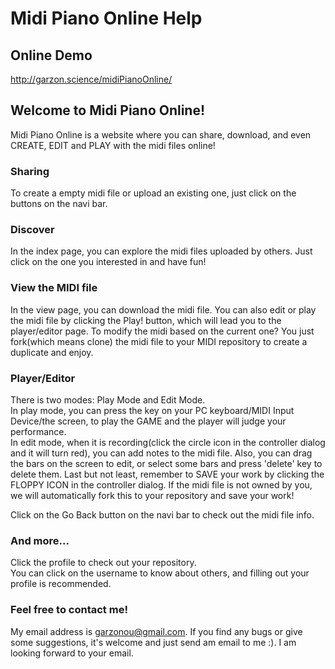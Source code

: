 # Midi Piano Online Help

## Online Demo
http://garzon.science/midiPianoOnline/

## Welcome to Midi Piano Online!
Midi Piano Online is a website where you can share, download, and even CREATE, EDIT and PLAY with the midi files online!

### Sharing

To create a empty midi file or upload an existing one, just click on the buttons on the navi bar.

### Discover

In the index page, you can explore the midi files uploaded by others. Just click on the one you interested in and have fun!

### View the MIDI file

In the view page, you can download the midi file. You can also edit or play the midi file by clicking the Play! button, which will lead you to the player/editor page. To modify the midi based on the current one? You just fork(which means clone) the midi file to your MIDI repository to create a duplicate and enjoy. 

### Player/Editor

There is two modes: Play Mode and Edit Mode.    
In play mode, you can press the key on your PC keyboard/MIDI Input Device/the screen, to play the GAME and the player will judge your performance.     
In edit mode, when it is recording(click the circle icon in the controller dialog and it will turn red), you can add notes to the midi file. Also, you can drag the bars on the screen to edit, or select some bars and press 'delete' key to delete them. Last but not least, remember to SAVE your work by clicking the FLOPPY ICON in the controller dialog. If the midi file is not owned by you, we will automatically fork this to your repository and save your work!      

Click on the Go Back button on the navi bar to check out the midi file info.

### And more...

Click the profile to check out your repository.     
You can click on the username to know about others, and filling out your profile is recommended.

### Feel free to contact me!

My email address is garzonou@gmail.com. If you find any bugs or give some suggestions, it's welcome and just send am email to me :). I am looking forward to your email.
